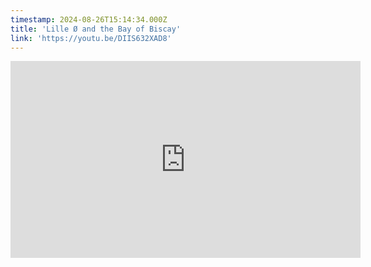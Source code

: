 ```yaml
---
timestamp: 2024-08-26T15:14:34.000Z
title: 'Lille Ø and the Bay of Biscay'
link: 'https://youtu.be/DIIS632XAD8'
---
```

<iframe width="560" height="315" src="https://www.youtube.com/embed/DIIS632XAD8?si=UGuAdPB6YbPtCUs_" title="YouTube video player" frameborder="0" allow="accelerometer; autoplay; clipboard-write; encrypted-media; gyroscope; picture-in-picture; web-share" referrerpolicy="strict-origin-when-cross-origin" allowfullscreen></iframe>
